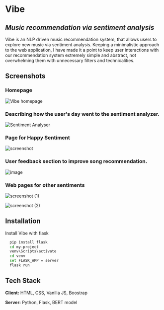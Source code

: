 
# Vibe
## _Music recommendation via sentiment analysis_

Vibe is an NLP driven music recommendation system, that allows users to explore new music via sentiment analysis. Keeping a minimalistic approach to the web application, I have made it a point to keep user interactions with our recommendation system extremely simple and abstract, not overwhelming them with unnecessary filters and technicalities. 





## Screenshots

### Homepage
![Vibe homepage](https://user-images.githubusercontent.com/86958793/158050485-3ac2b709-d644-4bb9-8dec-0a312342262a.png)

### Describing how the user's day went to the sentiment analyzer.
![Sentiment Analyser](https://user-images.githubusercontent.com/86958793/158050554-8f204929-d8d9-4dff-9a8b-a27a7569412d.png)

### Page for Happy Sentiment
![screenshot](https://user-images.githubusercontent.com/86958793/158051474-c36aaa1a-e98e-4ec3-bf78-27fc3759be17.png)

### User feedback section to improve song recommendation.
![image](https://user-images.githubusercontent.com/86958793/158050665-8a10c44b-e84f-4b85-817f-a54c1017d62a.png)

### Web pages for other sentiments
![screenshot (1)](https://user-images.githubusercontent.com/86958793/158051514-02cb908b-54c1-4067-a741-9ea19983cc6a.png)

![screenshot (2)](https://user-images.githubusercontent.com/86958793/158051555-3a4a842f-12a3-4ad4-9c6f-273338bd0218.png)


## Installation


Install Vibe with flask

```bash
  pip install flask
  cd my-project
  venv\Scripts\activate
  cd venv
  set FLASK_APP = server
  flask run
```
    
## Tech Stack

**Client:** HTML, CSS, Vanilla JS, Boostrap

**Server:** Python, Flask, BERT model

